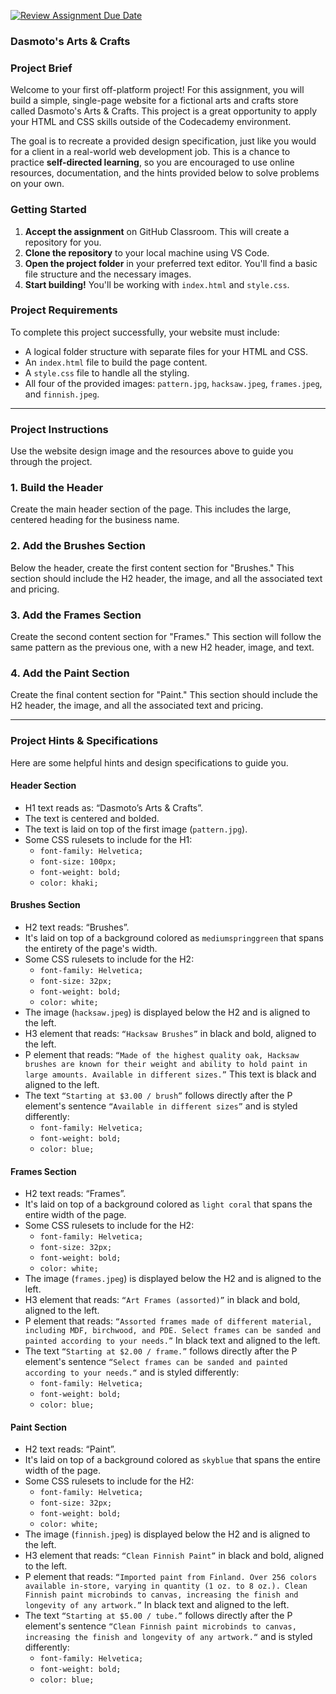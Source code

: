 [![Review Assignment Due Date](https://classroom.github.com/assets/deadline-readme-button-22041afd0340ce965d47ae6ef1cefeee28c7c493a6346c4f15d667ab976d596c.svg)](https://classroom.github.com/a/hGs1DDxk)
### **Dasmoto's Arts & Crafts**

### **Project Brief**

Welcome to your first off-platform project! For this assignment, you will build a simple, single-page website for a fictional arts and crafts store called Dasmoto's Arts & Crafts. This project is a great opportunity to apply your HTML and CSS skills outside of the Codecademy environment.

The goal is to recreate a provided design specification, just like you would for a client in a real-world web development job. This is a chance to practice **self-directed learning**, so you are encouraged to use online resources, documentation, and the hints provided below to solve problems on your own.

### **Getting Started**

1.  **Accept the assignment** on GitHub Classroom. This will create a repository for you.
2.  **Clone the repository** to your local machine using VS Code.
3.  **Open the project folder** in your preferred text editor. You'll find a basic file structure and the necessary images.
4.  **Start building!** You'll be working with `index.html` and `style.css`.

### **Project Requirements**

To complete this project successfully, your website must include:

* A logical folder structure with separate files for your HTML and CSS.
* An `index.html` file to build the page content.
* A `style.css` file to handle all the styling.
* All four of the provided images: `pattern.jpg`, `hacksaw.jpeg`, `frames.jpeg`, and `finnish.jpeg`.

---

### **Project Instructions**

Use the website design image and the resources above to guide you through the project.

### **1. Build the Header**

Create the main header section of the page. This includes the large, centered heading for the business name.

### **2. Add the Brushes Section**

Below the header, create the first content section for "Brushes." This section should include the H2 header, the image, and all the associated text and pricing.

### **3. Add the Frames Section**

Create the second content section for "Frames." This section will follow the same pattern as the previous one, with a new H2 header, image, and text.

### **4. Add the Paint Section**

Create the final content section for "Paint." This section should include the H2 header, the image, and all the associated text and pricing.

---

### **Project Hints & Specifications**

Here are some helpful hints and design specifications to guide you.

#### **Header Section**

* H1 text reads as: “Dasmoto’s Arts & Crafts”.
* The text is centered and bolded.
* The text is laid on top of the first image (`pattern.jpg`).
* Some CSS rulesets to include for the H1:
    * `font-family: Helvetica;`
    * `font-size: 100px;`
    * `font-weight: bold;`
    * `color: khaki;`

#### **Brushes Section**

* H2 text reads: “Brushes”.
* It's laid on top of a background colored as `mediumspringgreen` that spans the entirety of the page's width.
* Some CSS rulesets to include for the H2:
    * `font-family: Helvetica;`
    * `font-size: 32px;`
    * `font-weight: bold;`
    * `color: white;`
* The image (`hacksaw.jpeg`) is displayed below the H2 and is aligned to the left.
* H3 element that reads: `“Hacksaw Brushes”` in black and bold, aligned to the left.
* P element that reads: `“Made of the highest quality oak, Hacksaw brushes are known for their weight and ability to hold paint in large amounts. Available in different sizes.”` This text is black and aligned to the left.
* The text `“Starting at $3.00 / brush”` follows directly after the P element's sentence `“Available in different sizes”` and is styled differently:
    * `font-family: Helvetica;`
    * `font-weight: bold;`
    * `color: blue;`

#### **Frames Section**

* H2 text reads: “Frames”.
* It's laid on top of a background colored as `light coral` that spans the entire width of the page.
* Some CSS rulesets to include for the H2:
    * `font-family: Helvetica;`
    * `font-size: 32px;`
    * `font-weight: bold;`
    * `color: white;`
* The image (`frames.jpeg`) is displayed below the H2 and is aligned to the left.
* H3 element that reads: `“Art Frames (assorted)”` in black and bold, aligned to the left.
* P element that reads: `“Assorted frames made of different material, including MDF, birchwood, and PDE. Select frames can be sanded and painted according to your needs.”` In black text and aligned to the left.
* The text `“Starting at $2.00 / frame.”` follows directly after the P element's sentence `“Select frames can be sanded and painted according to your needs.“` and is styled differently:
    * `font-family: Helvetica;`
    * `font-weight: bold;`
    * `color: blue;`

#### **Paint Section**

* H2 text reads: “Paint”.
* It's laid on top of a background colored as `skyblue` that spans the entire width of the page.
* Some CSS rulesets to include for the H2:
    * `font-family: Helvetica;`
    * `font-size: 32px;`
    * `font-weight: bold;`
    * `color: white;`
* The image (`finnish.jpeg`) is displayed below the H2 and is aligned to the left.
* H3 element that reads: `“Clean Finnish Paint”` in black and bold, aligned to the left.
* P element that reads: `“Imported paint from Finland. Over 256 colors available in-store, varying in quantity (1 oz. to 8 oz.). Clean Finnish paint microbinds to canvas, increasing the finish and longevity of any artwork.”` In black text and aligned to the left.
* The text `“Starting at $5.00 / tube.”` follows directly after the P element's sentence `“Clean Finnish paint microbinds to canvas, increasing the finish and longevity of any artwork.“` and is styled differently:
    * `font-family: Helvetica;`
    * `font-weight: bold;`
    * `color: blue;`
